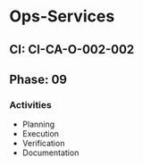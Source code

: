 # Ops-Services

## CI: CI-CA-O-002-002
## Phase: 09

### Activities
- Planning
- Execution
- Verification
- Documentation
